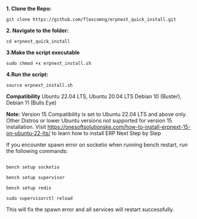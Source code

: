  <strong>1. Clone the Repo:</strong>
<pre><code>git clone https://github.com/flexcomng/erpnext_quick_install.git</code></pre>

<strong>2. Navigate to the folder:</strong>
<pre><code>cd erpnext_quick_install</code></pre>

<strong>3.Make the script executable</strong>
<pre><code>sudo chmod +x erpnext_install.sh</code></pre>

<strong>4.Run the script:</strong>
<pre><code>source erpnext_install.sh</code></pre>

<strong>Compatibility</strong>
Ubuntu 22.04 LTS, Ubuntu 20.04 LTS
Debian 10 (Buster), Debian 11 (Bulls Eye)

<strong>Note:</strong>
Version 15 Compatibility is set to Ubuntu 22.04 LTS and above only. Other Distros or lower Ubuntu versions not supported for version 15 installation. Visit https://onesoftsolutionske.com/how-to-install-erpnext-15-on-ubuntu-22-lts/ to learn how to install ERP Next Step by Step

If you encounter spawn error on socketio when running bench restart, run the following commands:
<pre><code>
bench setup socketio
</code></pre>
<pre><code>bench setup supervisor  </code></pre>
<pre><code>bench setup redis  </code></pre>
<pre><code>sudo supervisorctl reload  </code></pre>
This will fix the spawn error and all services will restart successfully.
